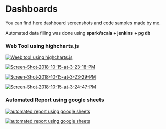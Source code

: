 # Dashboards
You can find here dashboard screenshots and code samples made by me.
<p>
Automated data filling was done using <b> spark/scala +  jenkins + pg db </b>
</p>

<h3> Web Tool using highcharts.js </h3>
<a href="https://ibb.co/dxGE1L"><img src="https://preview.ibb.co/hSLwFf/Screen-Shot-2018-10-15-at-3-22-39-PM.png" alt="Weeb tool using highcharts.js" border="0"></a>

<a href="https://ibb.co/es3GFf"><img src="https://preview.ibb.co/fQeqaf/Screen-Shot-2018-10-15-at-3-23-18-PM.png" alt="Screen-Shot-2018-10-15-at-3-23-18-PM" border="0"></a>

<a href="https://ibb.co/cpNAaf"><img src="https://preview.ibb.co/hDSbFf/Screen-Shot-2018-10-15-at-3-23-29-PM.png" alt="Screen-Shot-2018-10-15-at-3-23-29-PM" border="0"></a>

<a href="https://ibb.co/m6hnML"><img src="https://preview.ibb.co/jY6E1L/Screen-Shot-2018-10-15-at-3-24-47-PM.png" alt="Screen-Shot-2018-10-15-at-3-24-47-PM" border="0"></a>

<h3> Automated Report using google sheets </h3>
<a href="https://ibb.co/fSyivf"><img src="https://preview.ibb.co/m6T580/Screen-Shot-2018-10-15-at-3-25-20-PM.png" alt="automated report using google sheets" border="0"></a>

<a href="https://ibb.co/jSwso0"><img src="https://preview.ibb.co/kDEdT0/Screen-Shot-2018-10-15-at-3-28-43-PM.png" alt="automated report using google sheets" border="0"></a>
